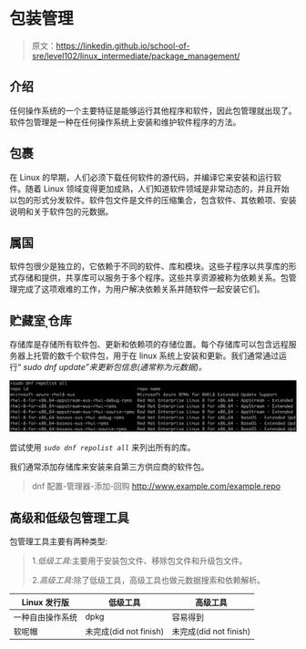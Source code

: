 # 包装管理

> 原文：<https://linkedin.github.io/school-of-sre/level102/linux_intermediate/package_management/>

## 介绍

任何操作系统的一个主要特征是能够运行其他程序和软件，因此包管理就出现了。软件包管理是一种在任何操作系统上安装和维护软件程序的方法。

## 包裹

在 Linux 的早期，人们必须下载任何软件的源代码，并编译它来安装和运行软件。随着 Linux 领域变得更加成熟，人们知道软件领域是非常动态的，并且开始以包的形式分发软件。软件包文件是文件的压缩集合，包含软件、其依赖项、安装说明和关于软件包的元数据。

## 属国

软件包很少是独立的，它依赖于不同的软件、库和模块。这些子程序以共享库的形式存储和提供，共享库可以服务于多个程序。这些共享资源被称为依赖关系。包管理完成了这项艰难的工作，为用户解决依赖关系并随软件一起安装它们。

## 贮藏室ˌ仓库

存储库是存储所有软件包、更新和依赖项的存储位置。每个存储库可以包含远程服务器上托管的数千个软件包，用于在 linux 系统上安装和更新。我们通常通过运行“ *sudo dnf update”来更新包信息(*通常称为元数据*)。*

![](img/fa773ec57781ea2b2ebeb3397878f4a9.png)

尝试使用 *`sudo dnf repolist all`* 来列出所有的库。

我们通常添加存储库来安装来自第三方供应商的软件包。

> dnf 配置-管理器-添加-回购 http://www.example.com/example.repo

## 高级和低级包管理工具

包管理工具主要有两种类型:

> 1.*低级工具*:主要用于安装包文件、移除包文件和升级包文件。
> 
> 2.*高级工具*:除了低级工具，高级工具也做元数据搜索和依赖解析。

| Linux 发行版 | 低级工具 | 高级工具 |
| --- | --- | --- |
| 一种自由操作系统 | dpkg | 容易得到 |
| 软呢帽 | 未完成(did not finish) | 未完成(did not finish) |